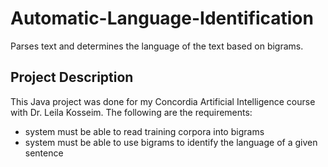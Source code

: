 Automatic-Language-Identification
=================================

Parses text and determines the language of the text based on bigrams.

## Project Description

This Java project was done for my Concordia Artificial Intelligence course with Dr. Leila Kosseim.  The following are the requirements:

- system must be able to read training corpora into bigrams
- system must be able to use bigrams to identify the language of a given sentence
